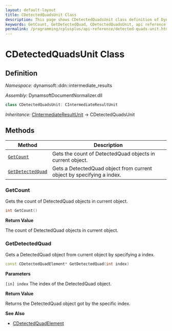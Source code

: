 ```yaml
---
layout: default-layout
title: CDetectedQuadsUnit Class
description: This page shows CDetectedQuadsUnit class definition of Dynamsoft Document Normalizer SDK C++ Edition.
keywords: GetCount, GetDetectedQuad, CDetectedQuadsUnit, api reference
permalink: /programming/cplusplus/api-reference/detected-quads-unit.html
---
```


# CDetectedQuadsUnit Class

## Definition

*Namespace:* dynamsoft::ddn::intermediate_results

*Assembly:* DynamsoftDocumentNormalizer.dll

```cpp
class CDetectedQuadsUnit: CIntermediateResultUnit
```

*Inheritance:* [CIntermediateResultUnit]() -> CDetectedQuadsUnit

## Methods

| Method | Description |
|--------|-------------|
| [`GetCount`](#getcount) | Gets the count of DetectedQuad objects in current object.|
| [`GetDetectedQuad`](#getdetectedquad) | Gets a DetectedQuad object from current object by specifying a index. |

### GetCount

Gets the count of DetectedQuad objects in current object.

```cpp
int GetCount() 
```

**Return Value**

The count of DetectedQuad objects in current object.

### GetDetectedQuad

Gets a DetectedQuad object from current object by specifying a index.

```cpp
const CDetectedQuadElement* GetDetectedQuad(int index)
```

**Parameters**

`[in] index` The index of the DetectedQuad object.

**Return Value**

Returns the DetectedQuad object got by the specific index.

**See Also**

* [CDetectedQuadElement]({{cpp_api}}detected-quad-element.html)
